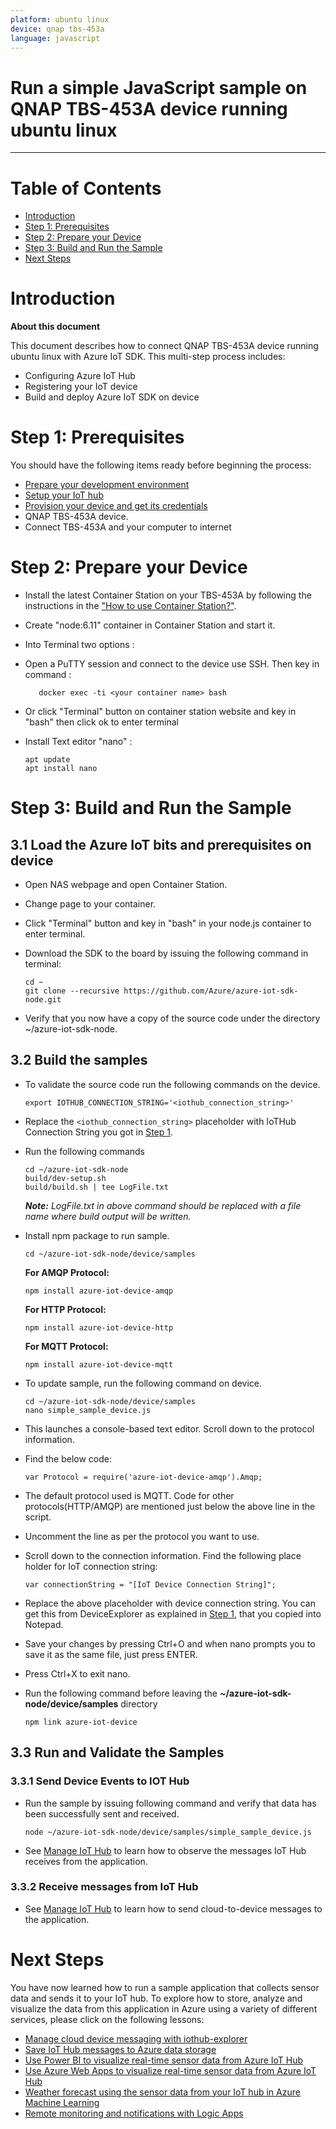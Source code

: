 ```yaml
---
platform: ubuntu linux
device: qnap tbs-453a
language: javascript
---
```


Run a simple JavaScript sample on QNAP TBS-453A device running ubuntu linux
===
---

# Table of Contents

-   [Introduction](#Introduction)
-   [Step 1: Prerequisites](#Prerequisites)
-   [Step 2: Prepare your Device](#PrepareDevice)
-   [Step 3: Build and Run the Sample](#Build)
-   [Next Steps](#NextSteps)

<a name="Introduction"></a>
# Introduction

**About this document**

This document describes how to connect QNAP TBS-453A device running ubuntu linux with Azure IoT SDK. This multi-step process includes:
-   Configuring Azure IoT Hub
-   Registering your IoT device
-   Build and deploy Azure IoT SDK on device

<a name="Prerequisites"></a>
# Step 1: Prerequisites

You should have the following items ready before beginning the process:

-   [Prepare your development environment][setup-devbox-linux]
-   [Setup your IoT hub][lnk-setup-iot-hub]
-   [Provision your device and get its credentials][lnk-manage-iot-hub]
-   QNAP TBS-453A device.
-   Connect TBS-453A and your computer to internet

<a name="PrepareDevice"></a>
# Step 2: Prepare your Device

-   Install the latest Container Station on your TBS-453A by following the instructions in the ["How to use Container Station?"](https://www.qnap.com/en/how-to/tutorial/article/how-to-use-container-station).

-   Create "node:6.11" container in Container Station and start it.

-   Into Terminal two options :
 -   Open a PuTTY session and connect to the device use SSH. Then key in command : 
        
            docker exec -ti <your container name> bash

 -   Or click "Terminal" button on container station website and key in "bash" then click ok to enter terminal

-   Install Text editor "nano" : 

        apt update
        apt install nano

<a name="Build"></a>
# Step 3: Build and Run the Sample

<a name="Load"></a>
## 3.1 Load the Azure IoT bits and prerequisites on device

-   Open NAS webpage and open Container Station.

-   Change page to your container.

-   Click "Terminal" button and key in "bash" in your node.js container to enter terminal.

-   Download the SDK to the board by issuing the following command in terminal:

        cd ~
        git clone --recursive https://github.com/Azure/azure-iot-sdk-node.git

-   Verify that you now have a copy of the source code under the directory ~/azure-iot-sdk-node.

<a name="BuildSamples"></a>
## 3.2 Build the samples

-   To validate the source code run the following commands on the device.

        export IOTHUB_CONNECTION_STRING='<iothub_connection_string>'

-   Replace the `<iothub_connection_string>` placeholder with IoTHub Connection String you got in [Step 1](#Prerequisites).    

-   Run the following commands 

        cd ~/azure-iot-sdk-node
        build/dev-setup.sh
        build/build.sh | tee LogFile.txt

    ***Note:*** *LogFile.txt in above command should be replaced with a file name where build output will be written.*

-   Install npm package to run sample.

        cd ~/azure-iot-sdk-node/device/samples

    **For AMQP Protocol:**
	
        npm install azure-iot-device-amqp
	
    **For HTTP Protocol:**
	
        npm install azure-iot-device-http
	
    **For MQTT Protocol:**

        npm install azure-iot-device-mqtt	

-   To update sample, run the following command on device.

        cd ~/azure-iot-sdk-node/device/samples
        nano simple_sample_device.js

-   This launches a console-based text editor. Scroll down to the
    protocol information.
    
-   Find the below code:

        var Protocol = require('azure-iot-device-amqp').Amqp;
	
-   The default protocol used is MQTT. Code for other protocols(HTTP/AMQP) are mentioned just below the above line in the script.
-   Uncomment the line as per the protocol you want to use.


-   Scroll down to the connection information.
    Find the following place holder for IoT connection string:

        var connectionString = "[IoT Device Connection String]";

-   Replace the above placeholder with device connection string. You can get this from DeviceExplorer as explained in [Step 1](#Prerequisites), that you copied into Notepad.

-   Save your changes by pressing Ctrl+O and when nano prompts you to save it as the same file, just press ENTER.

-   Press Ctrl+X to exit nano.

-   Run the following command before leaving the **~/azure-iot-sdk-node/device/samples** directory

        npm link azure-iot-device

<a name="Run"></a>
## 3.3 Run and Validate the Samples

### 3.3.1 Send Device Events to IOT Hub

-   Run the sample by issuing following command and verify that data has been successfully sent and received.

        node ~/azure-iot-sdk-node/device/samples/simple_sample_device.js

-   See [Manage IoT Hub][lnk-manage-iot-hub] to learn how to observe the messages IoT Hub receives from the application.

### 3.3.2 Receive messages from IoT Hub

-   See [Manage IoT Hub][lnk-manage-iot-hub] to learn how to send cloud-to-device messages to the application.

<a name="NextSteps"></a>
# Next Steps
 
You have now learned how to run a sample application that collects sensor data and sends it to your IoT hub. To explore how to store, analyze and visualize the data from this application in Azure using a variety of different services, please click on the following lessons:
 
-   [Manage cloud device messaging with iothub-explorer]
-   [Save IoT Hub messages to Azure data storage]
-   [Use Power BI to visualize real-time sensor data from Azure IoT Hub]
-   [Use Azure Web Apps to visualize real-time sensor data from Azure IoT Hub]
-   [Weather forecast using the sensor data from your IoT hub in Azure Machine Learning]
-   [Remote monitoring and notifications with Logic Apps]   
 
[Manage cloud device messaging with iothub-explorer]: https://docs.microsoft.com/en-us/azure/iot-hub/iot-hub-explorer-cloud-device-messaging
[Save IoT Hub messages to Azure data storage]: https://docs.microsoft.com/en-us/azure/iot-hub/iot-hub-store-data-in-azure-table-storage
[Use Power BI to visualize real-time sensor data from Azure IoT Hub]: https://docs.microsoft.com/en-us/azure/iot-hub/iot-hub-live-data-visualization-in-power-bi
[Use Azure Web Apps to visualize real-time sensor data from Azure IoT Hub]: https://docs.microsoft.com/en-us/azure/iot-hub/iot-hub-live-data-visualization-in-web-apps
[Weather forecast using the sensor data from your IoT hub in Azure Machine Learning]: https://docs.microsoft.com/en-us/azure/iot-hub/iot-hub-weather-forecast-machine-learning
[Remote monitoring and notifications with Logic Apps]: https://docs.microsoft.com/en-us/azure/iot-hub/iot-hub-monitoring-notifications-with-azure-logic-apps
[setup-devbox-linux]: https://github.com/Azure/azure-iot-device-ecosystem/blob/master/get_started/node-devbox-setup.md
[lnk-setup-iot-hub]: ../setup_iothub.md
[lnk-manage-iot-hub]: ../manage_iot_hub.md
 